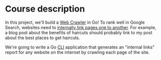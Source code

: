# Course description
In this project, we'll build a [Web Crawler](https://www.cloudflare.com/learning/bots/what-is-a-web-crawler/) in Go! To rank well in Google Search, websites need to [internally link pages one to another](https://developers.google.com/search/blog/2008/10/importance-of-link-architecture). For example, a blog post about the benefits of haircuts should probably link to my post about the best places to get haircuts.

We're going to write a Go [CLI](https://en.wikipedia.org/wiki/Command-line_interface) application that generates an "internal links" report for any website on the internet by crawling each page of the site.
